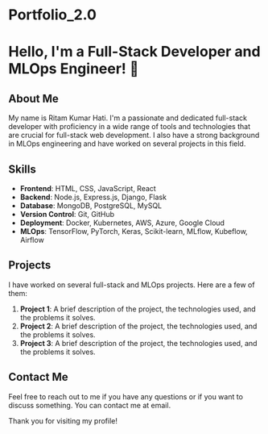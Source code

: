 # Portfolio_2.0
# Hello, I'm a Full-Stack Developer and MLOps Engineer! 👋

## About Me
My name is Ritam Kumar Hati.
I'm a passionate and dedicated full-stack developer with proficiency in a wide range of tools and technologies that are crucial for full-stack web development. I also have a strong background in MLOps engineering and have worked on several projects in this field.

## Skills
- **Frontend**: HTML, CSS, JavaScript, React
- **Backend**: Node.js, Express.js, Django, Flask
- **Database**: MongoDB, PostgreSQL, MySQL
- **Version Control**: Git, GitHub
- **Deployment**: Docker, Kubernetes, AWS, Azure, Google Cloud
- **MLOps**: TensorFlow, PyTorch, Keras, Scikit-learn, MLflow, Kubeflow, Airflow

## Projects
I have worked on several full-stack and MLOps projects. Here are a few of them:

1. **Project 1**: A brief description of the project, the technologies used, and the problems it solves.
2. **Project 2**: A brief description of the project, the technologies used, and the problems it solves.
3. **Project 3**: A brief description of the project, the technologies used, and the problems it solves.

## Contact Me
Feel free to reach out to me if you have any questions or if you want to discuss something. You can contact me at email.

Thank you for visiting my profile!
